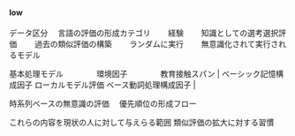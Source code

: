 
#### low 

データ区分
　言語の評価の形成カテゴリ
　　経験
　　知識としての選考選択評価
　　過去の類似評価の構築
　　ランダムに実行
　　無意識化されて実行されるモデル
       
   基本処理モデル
　　　　環境因子
　　　　教育接触スパン | ベーシック記憶構成因子 ローカルモデル評価 ベース動詞処理構成因子 |

時系列ベースの無意識の評価
　優先順位の形成フロー


これらの内容を現状の人に対して与えらる範囲
類似評価の拡大に対する習慣
